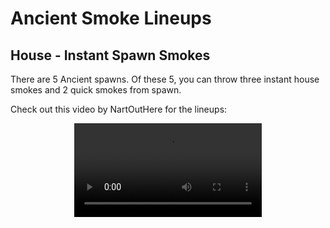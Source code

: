 # Ancient Smoke Lineups

## House - Instant Spawn Smokes
There are 5 Ancient spawns. Of these 5, you can throw three instant house smokes and 2 quick smokes from spawn. 

Check out this video by NartOutHere for the lineups:
<div align="center">
    <video src=https://www.youtube.com/watch?v=oiPQNOziylA controls> <video/>
</div>
